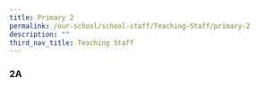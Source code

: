 ```yaml
---
title: Primary 2
permalink: /our-school/school-staff/Teaching-Staff/primary-2
description: ""
third_nav_title: Teaching Staff
---
```

### 2A

